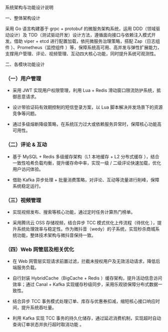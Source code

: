 系统架构与功能设计说明



一、整体架构设计



采用 Go 语言构建基于 grpc + protobuf 的微服务架构系统，运用 DDD（领域驱动设计）及 TDD（测试驱动开发）设计方法，遵循面向接口与依赖注入模式开发。借助 viper + etcd 进行配置加载，依托微服务治理策略，搭配 Zap（日志组件 ）、Prometheus（监控组件 ）等，保障系统高可用、高并发与弹性扩展能力，支撑用户管理、评论、视频管理、互动四大核心功能，同时提升系统可观测性。


二、各模块功能设计



### （一）用户管理&#xA;



*   采用 JWT 实现用户权限管理，利用 Lua + Redis 滑动窗口限流防护系统，抵御恶意请求。


*   设计带验证码有效期控制的短信登录方案，以 Lua 脚本解决并发场景下的资源竞争等问题。


*   通过多级熔断降级策略，在系统压力过大或依赖服务异常时，保障核心功能高可用性。


### （二）评论 & 互动&#xA;



*   基于 MySQL + Redis 多级缓存架构（L1 本地缓存 + L2 分布式缓存 ），结合一致性哈希负载均衡，提升缓存命中率，实现一级 / 二级评论快速加载，优化用户访问体验。


*   借助 Kafka 异步处理 + 批量消费策略，对评论、互动等流量进行削峰，保障系统稳定运行。


### （三）视频管理&#xA;



*   实现视频发布、搜索等核心功能，通过定时任务计算热门榜单。


*   采用腾讯云 OSS 存储视频，结合异步 TCC 模式优化上传流程（待优化 ），提升系统处理效率与稳定性。作为微抖音（wedy）的子系统，实现秒杀商城系统功能，整体技术架构与微抖音保持一致。


### （四）Web 网管层及相关优化&#xA;



*   在 Web 网管层实现请求前置过滤，拦截未授权用户及无效活动请求，降低后端服务负载。


*   自行封装 HybridCache（BigCache + Redis ）缓存架构，提升活动信息访问效率；通过 Canal + Kafka 实现缓存秒级同步，采用乐观锁保障分布式数据一致性。


*   结合异步 TCC 事务模式处理订单、库存与优惠券扣减，缩短核心接口响应时间，提升系统吞吐量。


*   利用 Kafka 实现 TCC 事务的持久化储存，通过延迟消费机制，实现超时自动查询订单状态并执行超时取消功能 。
